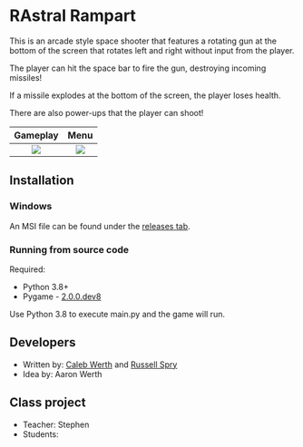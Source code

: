 # RAstral Rampart

This is an arcade style space shooter that features a rotating gun at the bottom of the screen that rotates left and right without input from the player.

The player can hit the space bar to fire the gun, destroying incoming missiles!

If a missile explodes at the bottom of the screen, the player loses health.

There are also power-ups that the player can shoot!

Gameplay                   |  Menu
:-------------------------:|:-------------------------:
![](assets/gameplay.png)   |  ![](assets/rastral.png)

## Installation

### Windows

An MSI file can be found under the [releases tab](https://github.com/chwerth/RAstral_Rampart/releases).

### Running from source code

Required:
- Python 3.8+
- Pygame - [2.0.0.dev8](https://github.com/pygame/pygame/releases/tag/2.0.0.dev8)

Use Python 3.8 to execute main.py and the game will run.


## Developers

- Written by: [Caleb Werth](https://github.com/chwerth/) and [Russell Spry](https://github.com/Rw552)
- Idea by: Aaron Werth

## Class project

- Teacher: Stephen
- Students: 
